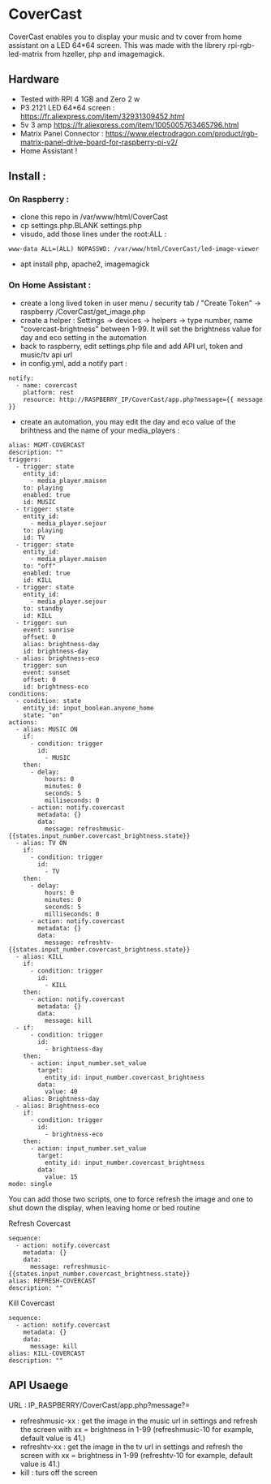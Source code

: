 # CoverCast

CoverCast enables you to display your music and tv cover from home assistant on a LED 64*64 screen. This was made with the librery rpi-rgb-led-matrix from hzeller, php and imagemagick.

## Hardware 
* Tested with RPI 4 1GB and Zero 2 w
* P3 2121 LED 64*64 screen : https://fr.aliexpress.com/item/32931309452.html
* 5v 3 amp https://fr.aliexpress.com/item/1005005763465796.html
* Matrix Panel Connector : https://www.electrodragon.com/product/rgb-matrix-panel-drive-board-for-raspberry-pi-v2/
* Home Assistant ! 

## Install : 

### On Raspberry : 
* clone this repo in /var/www/html/CoverCast
* cp settings.php.BLANK settings.php
* visudo, add those lines under the root:ALL : 
```
www-data ALL=(ALL) NOPASSWD: /var/www/html/CoverCast/led-image-viewer
```
* apt install php, apache2, imagemagick

### On Home Assistant :
* create a long lived token in user menu / security tab / "Create Token" -> raspberry /CoverCast/get_image.php
* create a helper : Settings -> devices -> helpers -> type number, name "covercast-brightness" between 1-99. It will set the brightness value for day and eco setting in the automation
* back to raspberry, edit settings.php file and add API url, token and music/tv api url 
* in config.yml, add a notify part :
```
notify:
  - name: covercast
    platform: rest
    resource: http://RASPBERRY_IP/CoverCast/app.php?message={{ message }}
```
* create an automation, you may edit the day and eco value of the brihtness and the name of your media_players : 
```
alias: MGMT-COVERCAST
description: ""
triggers:
  - trigger: state
    entity_id:
      - media_player.maison
    to: playing
    enabled: true
    id: MUSIC
  - trigger: state
    entity_id:
      - media_player.sejour
    to: playing
    id: TV
  - trigger: state
    entity_id:
      - media_player.maison
    to: "off"
    enabled: true
    id: KILL
  - trigger: state
    entity_id:
      - media_player.sejour
    to: standby
    id: KILL
  - trigger: sun
    event: sunrise
    offset: 0
    alias: brightness-day
    id: brightness-day
  - alias: brightness-eco
    trigger: sun
    event: sunset
    offset: 0
    id: brightness-eco
conditions:
  - condition: state
    entity_id: input_boolean.anyone_home
    state: "on"
actions:
  - alias: MUSIC ON
    if:
      - condition: trigger
        id:
          - MUSIC
    then:
      - delay:
          hours: 0
          minutes: 0
          seconds: 5
          milliseconds: 0
      - action: notify.covercast
        metadata: {}
        data:
          message: refreshmusic-{{states.input_number.covercast_brightness.state}}
  - alias: TV ON
    if:
      - condition: trigger
        id:
          - TV
    then:
      - delay:
          hours: 0
          minutes: 0
          seconds: 5
          milliseconds: 0
      - action: notify.covercast
        metadata: {}
        data:
          message: refreshtv-{{states.input_number.covercast_brightness.state}}
  - alias: KILL
    if:
      - condition: trigger
        id:
          - KILL
    then:
      - action: notify.covercast
        metadata: {}
        data:
          message: kill
  - if:
      - condition: trigger
        id:
          - brightness-day
    then:
      - action: input_number.set_value
        target:
          entity_id: input_number.covercast_brightness
        data:
          value: 40
    alias: Brightness-day
  - alias: Brightness-eco
    if:
      - condition: trigger
        id:
          - brightness-eco
    then:
      - action: input_number.set_value
        target:
          entity_id: input_number.covercast_brightness
        data:
          value: 15
mode: single
```

You can add those two scripts, one to force refresh the image and one to shut down the display, when leaving home or bed routine

Refresh Covercast
```
sequence:
  - action: notify.covercast
    metadata: {}
    data:
      message: refreshmusic-{{states.input_number.covercast_brightness.state}}
alias: REFRESH-COVERCAST
description: ""
```
Kill Covercast
```
sequence:
  - action: notify.covercast
    metadata: {}
    data:
      message: kill
alias: KILL-COVERCAST
description: ""
```

## API Usaege

URL : IP_RASPBERRY/CoverCast/app.php?message?=
* refreshmusic-xx : get the image in the music url in settings and refresh the screen with xx = brightness in 1-99 (refreshmusic-10 for example, default value is 41.)
* refreshtv-xx : get the image in the tv url in settings and refresh the screen with xx = brightness in 1-99 (refreshtv-10 for example, default value is 41.)
* kill : turs off the screen

